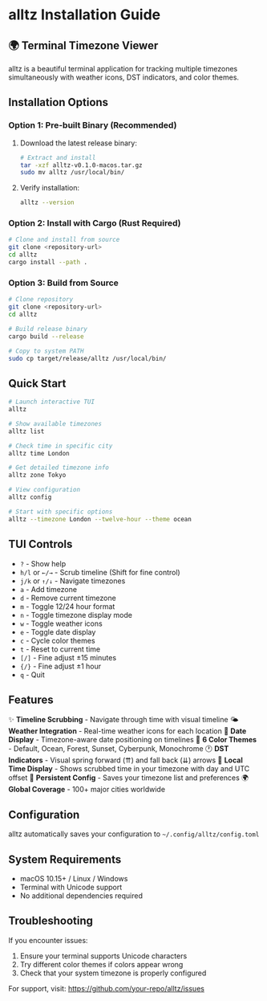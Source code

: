 # alltz Installation Guide

## 🌍 Terminal Timezone Viewer

alltz is a beautiful terminal application for tracking multiple timezones simultaneously with weather icons, DST indicators, and color themes.

## Installation Options

### Option 1: Pre-built Binary (Recommended)

1. Download the latest release binary:
   ```bash
   # Extract and install
   tar -xzf alltz-v0.1.0-macos.tar.gz
   sudo mv alltz /usr/local/bin/
   ```

2. Verify installation:
   ```bash
   alltz --version
   ```

### Option 2: Install with Cargo (Rust Required)

```bash
# Clone and install from source
git clone <repository-url>
cd alltz
cargo install --path .
```

### Option 3: Build from Source

```bash
# Clone repository
git clone <repository-url>
cd alltz

# Build release binary
cargo build --release

# Copy to system PATH
sudo cp target/release/alltz /usr/local/bin/
```

## Quick Start

```bash
# Launch interactive TUI
alltz

# Show available timezones
alltz list

# Check time in specific city
alltz time London

# Get detailed timezone info
alltz zone Tokyo

# View configuration
alltz config

# Start with specific options
alltz --timezone London --twelve-hour --theme ocean
```

## TUI Controls

- `?` - Show help
- `h/l` or `←/→` - Scrub timeline (Shift for fine control)
- `j/k` or `↑/↓` - Navigate timezones
- `a` - Add timezone
- `d` - Remove current timezone
- `m` - Toggle 12/24 hour format
- `n` - Toggle timezone display mode
- `w` - Toggle weather icons
- `e` - Toggle date display
- `c` - Cycle color themes
- `t` - Reset to current time
- `[/]` - Fine adjust ±15 minutes
- `{/}` - Fine adjust ±1 hour
- `q` - Quit

## Features

✨ **Timeline Scrubbing** - Navigate through time with visual timeline
🌤️ **Weather Integration** - Real-time weather icons for each location
📅 **Date Display** - Timezone-aware date positioning on timelines
🎨 **6 Color Themes** - Default, Ocean, Forest, Sunset, Cyberpunk, Monochrome
🕐 **DST Indicators** - Visual spring forward (⇈) and fall back (⇊) arrows
📍 **Local Time Display** - Shows scrubbed time in your timezone with day and UTC offset
💾 **Persistent Config** - Saves your timezone list and preferences
🌍 **Global Coverage** - 100+ major cities worldwide

## Configuration

alltz automatically saves your configuration to `~/.config/alltz/config.toml`

## System Requirements

- macOS 10.15+ / Linux / Windows
- Terminal with Unicode support
- No additional dependencies required

## Troubleshooting

If you encounter issues:
1. Ensure your terminal supports Unicode characters
2. Try different color themes if colors appear wrong
3. Check that your system timezone is properly configured

For support, visit: https://github.com/your-repo/alltz/issues